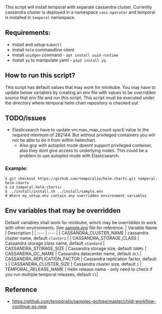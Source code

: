 This script will install temporal with separate cassandra cluster.
Currently cassandra cluster is deployed in a namespace `cass-operator` and temporal is installed in `temporal` namespace.

## Requirements:
* Install and setup `kubectl`
* Install `helm` commandline client
* Install `uuidgen` command - `apt install uuid-runtime`
* Install `yq` to manipulate yaml - `pip3 install yq`

## How to run this script?
This script has default values that may work for minikube.
You may have to update below variables by creating an env file with values to be overridden
source that env file and run this script.
This script must be executed under the directory where temporal helm chart repository is checked out

## TODO/issues
* Elasticsearch have to update vm.max_map_count sysctl value to the required minimum of 262144. But without privileged containers you will not be able to do it from within helmchart. 
  * Also gcp with autopilot mode doesnt support privileged container, also they dont give access to underlying nodes. This could be a problem to use autopilot mode with Elasticsearch.

### Example:
```
$ git checkout https://github.com/temporalio/helm-charts.git temporal-helm-charts
$ cd temporal-helm-charts/
$ ../install/install.sh ../install/sample.env
# Where my_setup.env contain any overridden environment variables
```

## Env variables that may be overridden
Default variables shall work for minikube, which may be overridden to work with other environments. See [sample.env](sample.env) file for reference.
| Variable Name | Description |
| :--- | :--- |
| CASSANDRA_CLUSTER_NAME | cassandra cluster name, default `cluster1` |
| CASSANDRA_STORAGE_CLASS | Cassandra storage class name, default `standard`
| CASSANDRA_STORAGE_SIZE |  Cassandra storage size, default `500Mi`
| CASSANDRA_DC_NAME  | Cassandra datacenter name, default `dc1`
| CASSANDRA_REPLICATION_FACTOR | Cassandra replication factor, default `1`
| CASSANDRA_CLUSTER_SIZE | Cassandra cluster size, default `1`
| TEMPORAL_RELEASE_NAME | Helm release name - only need to check if you run multiple temporal releases, default `t1`|

## Reference
* https://github.com/temporalio/samples-go/tree/master/child-workflow-continue-as-new
